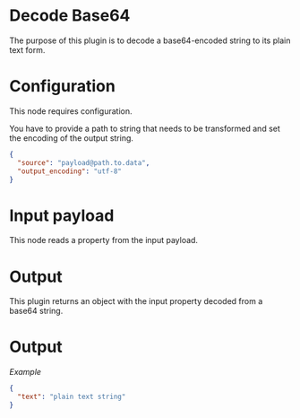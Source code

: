 # Decode Base64

The purpose of this plugin is to decode a base64-encoded string to its plain text form.

# Configuration

This node requires configuration.

You have to provide a path to string that needs to be transformed and set the encoding of the output string.

```json
{
  "source": "payload@path.to.data",
  "output_encoding": "utf-8"
}
```

# Input payload

This node reads a property from the input payload.

# Output

This plugin returns an object with the input property decoded from a base64 string.

# Output

*Example*

```json
{
  "text": "plain text string"
}
```